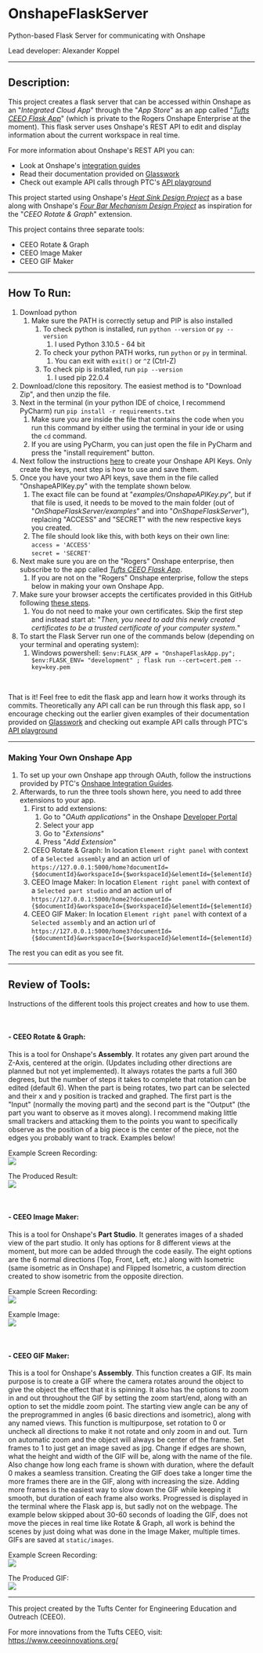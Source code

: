 # OnshapeFlaskServer
Python-based Flask Server for communicating with Onshape

Lead developer: Alexander Koppel

---
## Description:

This project creates a flask server that can be accessed within Onshape as an "_Integrated Cloud App_" through the 
"_App Store_" as an app called
"_[Tufts CEEO Flask App](https://appstore.onshape.com/apps/Design%20&%20Documentation/L2TGY3UQFV4RPW7XMYDTQ76QXIK6NYLFUBT7NSI=/description)_"
(which is private to the Rogers Onshape Enterprise at the moment). This flask server uses Onshape's REST API to edit and 
display information about the current workspace in real time. 

For more information about Onshape's REST API you can:
- Look at Onshape's [integration guides](https://github.com/PTC-Education/Onshape-Integration-Guides)
- Read their documentation provided on [Glasswork](https://cad.onshape.com/glassworks/explorer/#/)
- Check out example API calls through PTC's [API playground](https://github.com/PTC-Education/PTC-API-Playground)

This project started using Onshape's [_Heat Sink Design Project_](https://github.com/PTC-Education/Heat-Sink-Design) 
as a base along with Onshape's [_Four Bar Mechanism Design Project_](https://github.com/PTC-Education/Four-Bar-Mechanism) 
as inspiration for the "_CEEO Rotate & Graph_" extension.

This project contains three separate tools:
- CEEO Rotate & Graph
- CEEO Image Maker
- CEEO GIF Maker

---
## How To Run:

1. Download python
   1. Make sure the PATH is correctly setup and PIP is also installed
      1. To check python is installed, run `python --version` or `py --version`
         1. I used Python 3.10.5 - 64 bit
      2. To check your python PATH works, run `python` or `py` in terminal.
         1. You can exit with `exit()` or `^Z` (Ctrl-Z)
      3. To check pip is installed, run `pip --version`
         1. I used pip 22.0.4
2. Download/clone this repository. The easiest method is to "Download Zip", and then unzip the file.
3. Next in the terminal (in your python IDE of choice, I recommend PyCharm) run `pip install -r requirements.txt`
   1. Make sure you are inside the file that contains the code when you run this command by either using the terminal in
your ide or using the `cd` command.
   2. If you are using PyCharm, you can just open the file in PyCharm and press the "install requirement" button.
4. Next follow the instructions
[here](https://github.com/PTC-Education/Onshape-Integration-Guides/blob/main/API_Intro.md#2-generating-your-onshape-api-keys)
to create your Onshape API Keys. Only create the keys, next step is how to use and save them.
5. Once you have your two API keys, save them in the file called "OnshapeAPIKey.py" with the template shown below.
   1. The exact file can be found at "_examples/OnshapeAPIKey.py_", but if that file is used, it needs to be moved to
the main folder (out of "_OnShapeFlaskServer/examples_" and into "_OnShapeFlaskServer_"), replacing "ACCESS" and "SECRET"
with the new respective keys you created.
   2. The file should look like this, with both keys on their own line: <br>
      `access = 'ACCESS'` <br>
      `secret = 'SECRET'`
6. Next make sure you are on the "Rogers" Onshape enterprise, then subscribe to the app called
[_Tufts CEEO Flask App_](https://appstore.onshape.com/apps/Design%20&%20Documentation/L2TGY3UQFV4RPW7XMYDTQ76QXIK6NYLFUBT7NSI=/description).
   1. If you are not on the "Rogers" Onshape enterprise, follow the steps below in making your own Onshape App.
7. Make sure your browser accepts the certificates provided in this GitHub following
[these steps](https://github.com/PTC-Education/Onshape-Integration-Guides/blob/main/Flask_Intro.md#3-configure-flask-as-https). 
   1. You do not need to make your own certificates. Skip the first step and instead start at: "_Then, you need to add 
this newly created certificates to be a trusted certificate of your computer system._"
8. To start the Flask Server run one of the commands below (depending on your terminal and operating system):
   1. Windows powershell: `$env:FLASK_APP = "OnshapeFlaskApp.py"; $env:FLASK_ENV= "development" ; flask run --cert=cert.pem --key=key.pem`

<br>

That is it! Feel free to edit the flask app and learn how it works through its commits. Theoretically any API call can
be run through this flask app, so I encourage checking out the earlier given examples of their documentation provided on
[Glasswork](https://cad.onshape.com/glassworks/explorer/#/) and checking out example API calls through PTC's 
[API playground](https://github.com/PTC-Education/PTC-API-Playground)

---

### Making Your Own Onshape App
1. To set up your own Onshape app through OAuth, follow the instructions provided by PTC's 
[Onshape Integration Guides](https://github.com/PTC-Education/Onshape-Integration-Guides/blob/main/Flask_Intro.md#41-onshape-integration-through-oauth).
2. Afterwards, to run the three tools shown here, you need to add three extensions to your app.
   1. First to add extensions:
      1. Go to "_OAuth applications_" in the Onshape [Developer Portal](https://dev-portal.onshape.com/)
      2. Select your app
      3. Go to "_Extensions_"
      4. Press "_Add Extension_"
   2. CEEO Rotate & Graph: In location `Element right panel` with context of a `Selected assembly` and an action url 
   of `https://127.0.0.1:5000/home?documentId={$documentId}&workspaceId={$workspaceId}&elementId={$elementId}`
   3. CEEO Image Maker: In location `Element right panel` with context of a `Selected part studio` and an action url
   of `https://127.0.0.1:5000/home2?documentId={$documentId}&workspaceId={$workspaceId}&elementId={$elementId}`
   4. CEEO GIF Maker: In location `Element right panel` with context of a `Selected assembly` and an action url
   of `https://127.0.0.1:5000/home3?documentId={$documentId}&workspaceId={$workspaceId}&elementId={$elementId}`

The rest you can edit as you see fit.

---
## Review of Tools: 
Instructions of the different tools this project creates and how to use them.

<br>

#### - CEEO Rotate & Graph:
This is a tool for Onshape's **Assembly**. It rotates any given part around the Z-Axis, centered at the origin. (Updates
including other directions are planned but not yet implemented). It always rotates the parts a full 360 degrees, but the
number of steps it takes to complete that rotation can be edited (default 6). When the part is being rotates, two part
can be selected and their x and y position is tracked and graphed. The first part is the "Input" (normally the moving
part) and the second part is the "Output" (the part you want to observe as it moves along). I recommend making little
small trackers and attacking them to the points you want to specifically observe as the position of a big piece is 
the center of the piece, not the edges you probably want to track. Examples below!

Example Screen Recording: <br> ![](./examples/FourBarRotation.gif)

The Produced Result: <br> ![](./examples/Graph.jfif)

<br>

#### - CEEO Image Maker:
This is a tool for Onshape's **Part Studio**. It generates images of a shaded view of the part studio. It only has
options for 8 different views at the moment, but more can be added through the code easily. The eight options are the 6
normal directions (Top, Front, Left, etc.) along with Isometric (same isometric as in Onshape) and Flipped Isometric, a
custom direction created to show isometric from the opposite direction.

Example Screen Recording: <br> ![](./examples/ImageMaker.gif)

Example Image: <br> ![](./examples/ExampleImage.jfif)

<br>

#### - CEEO GIF Maker:
This is a tool for Onshape's **Assembly**. This function creates a GIF. Its main purpose is to create a GIF where the 
camera rotates around the object to give the object the effect that it is spinning. It also has the options to zoom in
and out throughout the GIF by setting the zoom start/end, along with an option to set the middle zoom point. The
starting view angle can be any of the preprogrammed in angles (6 basic directions and isometric), along with any named
views. This function is multipurpose, set rotation to 0 or uncheck all directions to make it not rotate and only
zoom in and out. Turn on automatic zoom and the object will always be center of the frame. Set frames to 1 to just get
an image saved as jpg. Change if edges are shown, what the height and width of the GIF will be, along with the name of
the file. Also change how long each frame is shown with duration, where the default 0 makes a seamless transition.
Creating the GIF does take a longer time the more frames there are in the GIF, along with increasing the size. Adding
more frames is the easiest way to slow down the GIF while keeping it smooth, but duration of each frame also works.
Progressed is displayed in the terminal where the Flask app is, but sadly not on the webpage. The example below skipped
about 30-60 seconds of loading the GIF, does not move the pieces in real time like Rotate & Graph, all work is behind
the scenes by just doing what was done in the Image Maker, multiple times. GIFs are saved at `static/images`.

Example Screen Recording: <br> ![](./examples/GifMaker.gif)

The Produced GIF: <br> ![](./examples/LogoGIF.gif)

---
This project created by the Tufts Center for Engineering Education and Outreach (CEEO).

For more innovations from the Tufts CEEO, visit: https://www.ceeoinnovations.org/
